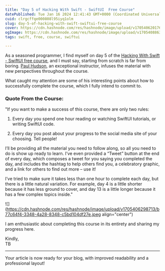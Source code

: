 ```yaml
---
title: "Day 5 of Hacking With Swift - SwiftUI  Free Course"
datePublished: Tue Jan 16 2024 12:41:43 GMT+0000 (Coordinated Universal Time)
cuid: clrgcffqe000808l95iyq1olm
slug: day-5-of-hacking-with-swift-swiftui-free-course
cover: https://cdn.hashnode.com/res/hashnode/image/upload/v1705406201762/78ca41fc-cdb2-4644-8284-ac3f1e3e3c60.jpeg
ogImage: https://cdn.hashnode.com/res/hashnode/image/upload/v1705408863363/d9246127-e4ba-4785-9276-fa3919c32e8a.jpeg
tags: swift, free, course, swiftui

---
```


As a seasoned programmer, I find myself on day 5 of the [Hacking With Swift - SwiftUI free course](https://www.hackingwithswift.com/100/swiftui), and I must say, starting from scratch is far from boring. [Paul Hudson](https://www.hackingwithswift.com/about), an exceptional instructor, infuses the material with new perspectives throughout the course.

What caught my attention are some of his interesting points about how to successfully complete the course, which I fully intend to commit to.

### Quote From the Course:

"If you want to make a success of this course, there are only two rules:

1. Every day you spend one hour reading or watching SwiftUI tutorials, or writing SwiftUI code.
    
2. Every day you post about your progress to the social media site of your choosing. Tell people!
    

I’ll be providing all the material you need to follow along, so all you need to do is show up ready to learn. I’ve even provided a “Tweet” button at the end of every day, which composes a tweet for you saying you completed the day, and includes the hashtag to help others find you, a celebratory graphic, and a link for others to find out more – use it!

I’ve tried to make sure it takes less than one hour to complete each day, but there is a little natural variation. For example, day 4 is a little shorter because it has less ground to cover, and day 13 is a little longer because it has a few complex topics inside."

![](https://cdn.hashnode.com/res/hashnode/image/upload/v1705406298713/b77c64f4-3348-4a28-8348-c5bd104df27e.jpeg align="center")

I am enthusiastic about completing this course in its entirety and sharing my progress here.

Kindly,  
TB

---

Your article is now ready for your blog, with improved readability and a professional layout!